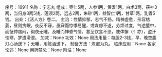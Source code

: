 序号：16911
名称：宁志丸
组成：枣仁5两，人参1两，黄耆1两，白术3两，茯神3两，当归身3两5钱，莲须2两，远志2两，朱砂1两，益智仁1两，甘草1两，乳香5钱。
出处：《活人方》卷二。
主治：性情抑郁，志气不扬，精神虚惫，形容枯萎，昼则贪眠，夜反不寐，虽寐而惊悸易醒，或谋虑不遂，劳烦过度，气逆膻中，而怔仲痞闷，彻夜无睡，及睡而神昏气情，甚至饮食不思，肢体懈（忄亦），盗汗怯寒，梦遗滑泄。
加减：None
功效：None
用法用量：每服2-3钱，早、晚空腹灯心汤送下；无睡，用陈酒送下。
制备方法：炼蜜为丸。
临床应用：None
各家论述：None
用药禁忌：None
附注：None
